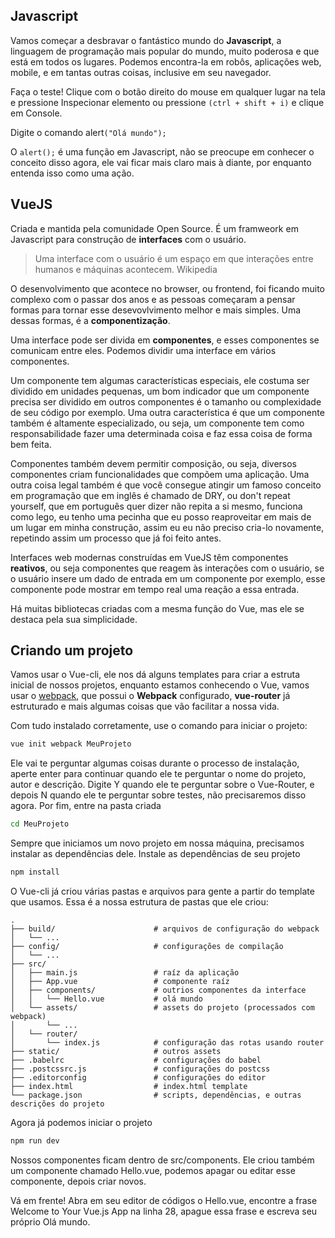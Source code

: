 
## Javascript

Vamos começar a desbravar o fantástico mundo do **Javascript**, a linguagem de programação mais popular do mundo, muito poderosa e que está em todos os lugares. Podemos encontra-la em robôs, aplicações web, mobile, e em tantas outras coisas, inclusive em seu navegador.

Faça o teste! Clique com o botão direito do mouse em qualquer lugar na tela e pressione Inspecionar elemento ou pressione `(ctrl + shift + i)` e clique em Console.

Digite o comando alert`("Olá mundo");`

O `alert();` é uma função em Javascript, não se preocupe em conhecer o conceito disso agora, ele vai ficar mais claro mais à diante, por enquanto entenda isso como uma ação.

## VueJS

Criada e mantida pela comunidade Open Source. É um framweork em Javascript para construção de **interfaces** com o usuário.

> Uma interface com o usuário é um espaço em que interações entre humanos e máquinas acontecem.
> Wikipedia

O desenvolvimento que acontece no browser, ou frontend, foi ficando muito complexo com o passar dos anos e as pessoas começaram a pensar formas para tornar esse desevovlvimento melhor e mais simples. Uma dessas formas, é a **componentização**.

Uma interface pode ser divida em **componentes**, e esses componentes se comunicam entre eles. Podemos dividir uma interface em vários componentes.

Um componente tem algumas características especiais, ele costuma ser dividido em unidades pequenas, um bom indicador que um componente precisa ser dividido em outros componentes é o tamanho ou complexidade de seu código por exemplo. Uma outra característica é que um componente também é altamente especializado, ou seja, um componente tem como responsabilidade fazer uma determinada coisa e faz essa coisa de forma bem feita.

Componentes também devem permitir composição, ou seja, diversos componentes criam funcionalidades que compõem uma aplicação. Uma outra coisa legal também é que você consegue atingir um famoso conceito em programação que em inglês é chamado de DRY, ou don't repeat yourself, que em português quer dizer não repita a si mesmo, funciona como lego, eu tenho uma pecinha que eu posso reaproveitar em mais de um lugar em minha construção, assim eu eu não preciso cria-lo novamente, repetindo assim um processo que já foi feito antes.

Interfaces web modernas construídas em VueJS têm componentes **reativos**, ou seja componentes que reagem às interações com o usuário, se o usuário insere um dado de entrada em um componente por exemplo, esse componente pode mostrar em tempo real uma reação a essa entrada.

Há muitas bibliotecas criadas com a mesma função do Vue, mas ele se destaca pela sua simplicidade.

## Criando um projeto

Vamos usar o Vue-cli, ele nos dá alguns templates para criar a estruta inicial de nossos projetos, enquanto estamos conhecendo o Vue, vamos usar o [webpack](http://vuejs-templates.github.io/webpack/structure.html), que possui o **Webpack** configurado, **vue-router** já estruturado e mais algumas coisas que vão facilitar a nossa vida.

Com tudo instalado corretamente, use o comando para iniciar o projeto:

```bash
vue init webpack MeuProjeto
```

Ele vai te perguntar algumas coisas durante o processo de instalação, aperte enter para continuar quando ele te perguntar o nome do projeto, autor e descrição. Digite Y quando ele te perguntar sobre o Vue-Router, e depois N quando ele te perguntar sobre testes, não precisaremos disso agora. Por fim, entre na pasta criada

```bash
cd MeuProjeto
```

Sempre que iniciamos um novo projeto em nossa máquina, precisamos instalar as dependências dele. Instale as dependências de seu projeto

```bash
npm install
```
O Vue-cli já criou várias pastas e arquivos para gente a partir do template que usamos. Essa é a nossa estrutura de pastas que ele criou:

```
.
├── build/                      # arquivos de configuração do webpack
│   └── ...
├── config/                     # configurações de compilação
│   └── ...
├── src/
│   ├── main.js                 # raíz da aplicação
│   ├── App.vue                 # componente raíz
│   ├── components/             # outrios componentes da interface
│   │   └── Hello.vue           # olá mundo
│   └── assets/                 # assets do projeto (processados com webpack)
│       └── ...
│   └── router/                 
│       └── index.js            # configuração das rotas usando router
├── static/                     # outros assets
├── .babelrc                    # configurações do babel
├── .postcssrc.js               # configurações do postcss
├── .editorconfig               # configurações do editor
├── index.html                  # index.html template
└── package.json                # scripts, dependências, e outras descrições do projeto
```
Agora já podemos iniciar o projeto

```bash
npm run dev
```
Nossos componentes ficam dentro de src/components. Ele criou também um componente chamado Hello.vue, podemos apagar ou editar esse componente, depois criar novos. 

Vá em frente! Abra em seu editor de códigos o Hello.vue, encontre a frase Welcome to Your Vue.js App na linha 28, apague essa frase e escreva seu próprio Olá mundo.
